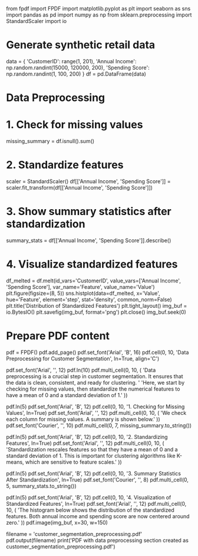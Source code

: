 from fpdf import FPDF
import matplotlib.pyplot as plt
import seaborn as sns
import pandas as pd
import numpy as np
from sklearn.preprocessing import StandardScaler
import io

# Generate synthetic retail data
data = {
    'CustomerID': range(1, 201),
    'Annual Income': np.random.randint(15000, 120000, 200),
    'Spending Score': np.random.randint(1, 100, 200)
}
df = pd.DataFrame(data)

# Data Preprocessing
# 1. Check for missing values
missing_summary = df.isnull().sum()

# 2. Standardize features
scaler = StandardScaler()
df[['Annual Income', 'Spending Score']] = scaler.fit_transform(df[['Annual Income', 'Spending Score']])

# 3. Show summary statistics after standardization
summary_stats = df[['Annual Income', 'Spending Score']].describe()

# 4. Visualize standardized features
df_melted = df.melt(id_vars='CustomerID', value_vars=['Annual Income', 'Spending Score'], var_name='Feature', value_name='Value')
plt.figure(figsize=(8, 5))
sns.histplot(data=df_melted, x='Value', hue='Feature', element='step', stat='density', common_norm=False)
plt.title('Distribution of Standardized Features')
plt.tight_layout()
img_buf = io.BytesIO()
plt.savefig(img_buf, format='png')
plt.close()
img_buf.seek(0)

# Prepare PDF content
pdf = FPDF()
pdf.add_page()
pdf.set_font('Arial', 'B', 16)
pdf.cell(0, 10, 'Data Preprocessing for Customer Segmentation', ln=True, align='C')

pdf.set_font('Arial', '', 12)
pdf.ln(10)
pdf.multi_cell(0, 10, (
    'Data preprocessing is a crucial step in customer segmentation. It ensures that the data is clean, consistent, and ready for clustering. '
    'Here, we start by checking for missing values, then standardize the numerical features to have a mean of 0 and a standard deviation of 1.'
))

pdf.ln(5)
pdf.set_font('Arial', 'B', 12)
pdf.cell(0, 10, '1. Checking for Missing Values', ln=True)
pdf.set_font('Arial', '', 12)
pdf.multi_cell(0, 10, (
    'We check each column for missing values. A summary is shown below.'
))
pdf.set_font('Courier', '', 10)
pdf.multi_cell(0, 7, missing_summary.to_string())

pdf.ln(5)
pdf.set_font('Arial', 'B', 12)
pdf.cell(0, 10, '2. Standardizing Features', ln=True)
pdf.set_font('Arial', '', 12)
pdf.multi_cell(0, 10, (
    'Standardization rescales features so that they have a mean of 0 and a standard deviation of 1. This is important for clustering algorithms like K-means, which are sensitive to feature scales.'
))

pdf.ln(5)
pdf.set_font('Arial', 'B', 12)
pdf.cell(0, 10, '3. Summary Statistics After Standardization', ln=True)
pdf.set_font('Courier', '', 8)
pdf.multi_cell(0, 5, summary_stats.to_string())

pdf.ln(5)
pdf.set_font('Arial', 'B', 12)
pdf.cell(0, 10, '4. Visualization of Standardized Features', ln=True)
pdf.set_font('Arial', '', 12)
pdf.multi_cell(0, 10, (
    'The histogram below shows the distribution of the standardized features. Both annual income and spending score are now centered around zero.'
))
pdf.image(img_buf, x=30, w=150)

filename = 'customer_segmentation_preprocessing.pdf'
pdf.output(filename)
print('PDF with data preprocessing section created as customer_segmentation_preprocessing.pdf')
